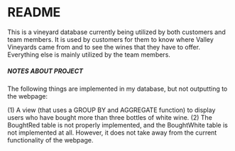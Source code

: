 # README #

This is a vineyard database currently being utilized by both customers and team members. It is used by customers for them to know where Valley Vineyards came from and to see the wines that they have to offer. Everything else is mainly utilized by the team members. 



##### NOTES ABOUT PROJECT ######

The following things are implemented in my database, but not outputting to the webpage: 

(1) A view (that uses a GROUP BY and AGGREGATE function) to display users who have bought more than three bottles of white wine. 
(2) The BoughtRed table is not properly implemented, and the BoughtWhite table is not implemented at all. However, it does not take away from the current functionality of the webpage.